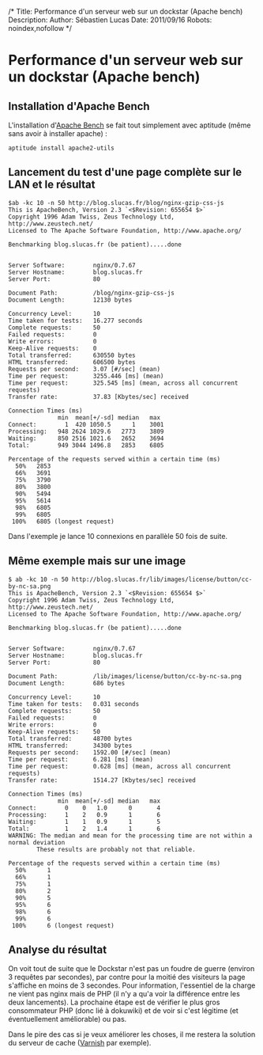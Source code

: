 /*
Title: Performance d'un serveur web sur un dockstar (Apache bench)
Description: 
Author: Sébastien Lucas
Date: 2011/09/16
Robots: noindex,nofollow
*/
# Performance d'un serveur web sur un dockstar (Apache bench)

## Installation d'Apache Bench
L'installation d'[Apache Bench](http://httpd.apache.org/docs/2.0/programs/ab.html) se fait tout simplement avec aptitude (même sans avoir à installer apache) :

	
	aptitude install apache2-utils

##  Lancement du test d'une page complète sur le LAN et le résultat

	
	$ab -kc 10 -n 50 http://blog.slucas.fr/blog/nginx-gzip-css-js
	This is ApacheBench, Version 2.3 `<$Revision: 655654 $>`
	Copyright 1996 Adam Twiss, Zeus Technology Ltd, http://www.zeustech.net/
	Licensed to The Apache Software Foundation, http://www.apache.org/
	
	Benchmarking blog.slucas.fr (be patient).....done
	
	
	Server Software:        nginx/0.7.67
	Server Hostname:        blog.slucas.fr
	Server Port:            80
	
	Document Path:          /blog/nginx-gzip-css-js
	Document Length:        12130 bytes
	
	Concurrency Level:      10
	Time taken for tests:   16.277 seconds
	Complete requests:      50
	Failed requests:        0
	Write errors:           0
	Keep-Alive requests:    0
	Total transferred:      630550 bytes
	HTML transferred:       606500 bytes
	Requests per second:    3.07 [#/sec] (mean)
	Time per request:       3255.446 [ms] (mean)
	Time per request:       325.545 [ms] (mean, across all concurrent requests)
	Transfer rate:          37.83 [Kbytes/sec] received
	
	Connection Times (ms)
	              min  mean[+/-sd] median   max
	Connect:        1  420 1050.5      1    3001
	Processing:   948 2624 1029.6   2773    3809
	Waiting:      850 2516 1021.6   2652    3694
	Total:        949 3044 1496.8   2853    6805
	
	Percentage of the requests served within a certain time (ms)
	  50%   2853
	  66%   3691
	  75%   3790
	  80%   3800
	  90%   5494
	  95%   5614
	  98%   6805
	  99%   6805
	 100%   6805 (longest request)
	

Dans l'exemple je lance 10 connexions en parallèle 50 fois de suite. 
## Même exemple mais sur une image

	
	$ ab -kc 10 -n 50 http://blog.slucas.fr/lib/images/license/button/cc-by-nc-sa.png
	This is ApacheBench, Version 2.3 `<$Revision: 655654 $>`
	Copyright 1996 Adam Twiss, Zeus Technology Ltd, http://www.zeustech.net/
	Licensed to The Apache Software Foundation, http://www.apache.org/
	
	Benchmarking blog.slucas.fr (be patient).....done
	
	
	Server Software:        nginx/0.7.67
	Server Hostname:        blog.slucas.fr
	Server Port:            80
	
	Document Path:          /lib/images/license/button/cc-by-nc-sa.png
	Document Length:        686 bytes
	
	Concurrency Level:      10
	Time taken for tests:   0.031 seconds
	Complete requests:      50
	Failed requests:        0
	Write errors:           0
	Keep-Alive requests:    50
	Total transferred:      48700 bytes
	HTML transferred:       34300 bytes
	Requests per second:    1592.00 [#/sec] (mean)
	Time per request:       6.281 [ms] (mean)
	Time per request:       0.628 [ms] (mean, across all concurrent requests)
	Transfer rate:          1514.27 [Kbytes/sec] received
	
	Connection Times (ms)
	              min  mean[+/-sd] median   max
	Connect:        0    0   1.0      0       4
	Processing:     1    2   0.9      1       6
	Waiting:        1    1   0.9      1       5
	Total:          1    2   1.4      1       6
	WARNING: The median and mean for the processing time are not within a normal deviation
	        These results are probably not that reliable.
	
	Percentage of the requests served within a certain time (ms)
	  50%      1
	  66%      1
	  75%      1
	  80%      2
	  90%      5
	  95%      6
	  98%      6
	  99%      6
	 100%      6 (longest request)

## Analyse du résultat

On voit tout de suite que le Dockstar n'est pas un foudre de guerre (environ 3 requêtes par secondes), par contre pour la moitié des visiteurs la page s'affiche en moins de 3 secondes. Pour information, l'essentiel de la charge ne vient pas nginx mais de PHP (il n'y a qu'a voir la différence entre les deux lancements). La prochaine étape est de vérifier le plus gros consommateur PHP (donc lié à dokuwiki) et de voir si c'est légitime (et éventuellement améliorable) ou pas.

Dans le pire des cas si je veux améliorer les choses, il me restera la solution du serveur de cache ([Varnish](http://www.varnish-cache.org/) par exemple).






